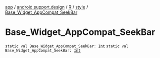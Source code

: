 [app](../../../index.md) / [android.support.design](../../index.md) / [R](../index.md) / [style](index.md) / [Base_Widget_AppCompat_SeekBar](./-base_-widget_-app-compat_-seek-bar.md)

# Base_Widget_AppCompat_SeekBar

`static val Base_Widget_AppCompat_SeekBar: `[`Int`](https://kotlinlang.org/api/latest/jvm/stdlib/kotlin/-int/index.html)
`static val Base_Widget_AppCompat_SeekBar: `[`Int`](https://kotlinlang.org/api/latest/jvm/stdlib/kotlin/-int/index.html)